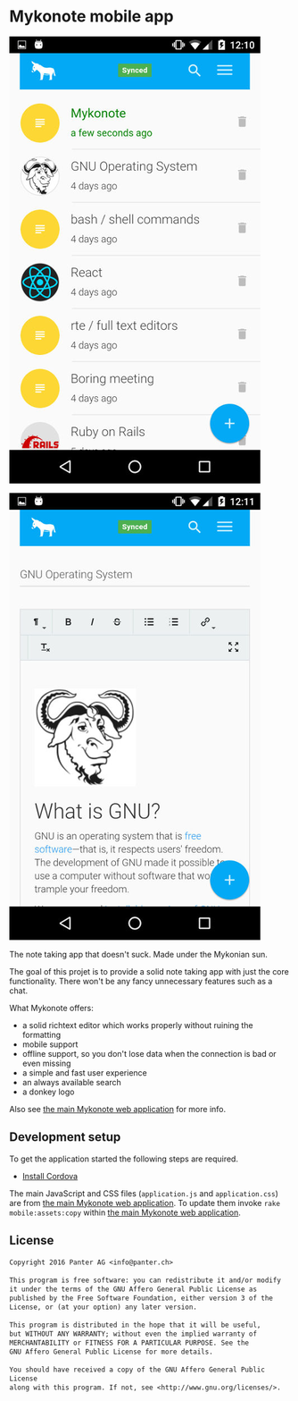 # Mykonote mobile app

![list view](screenshot1.jpg)

![edit view](screenshot2.jpg)

The note taking app that doesn't suck. Made under the Mykonian sun.

The goal of this projet is to provide a solid note taking app with just the
core functionality. There won't be any fancy unnecessary features such as a
chat.

What Mykonote offers:

* a solid richtext editor which works properly without ruining the formatting
* mobile support
* offline support, so you don't lose data when the connection is bad or even
  missing
* a simple and fast user experience
* an always available search
* a donkey logo


Also see [the main Mykonote web application](https://github.com/panter/mykonote) for more info.

## Development setup

To get the application started the following steps are required.

* [Install Cordova](https://cordova.apache.org/docs/en/latest/guide/cli/index.html)

The main JavaScript and CSS files (`application.js` and `application.css`) are
from [the main Mykonote web application](https://github.com/panter/mykonote).
To update them invoke `rake mobile:assets:copy` within [the main Mykonote web
application](https://github.com/panter/mykonote).

## License

    Copyright 2016 Panter AG <info@panter.ch>

    This program is free software: you can redistribute it and/or modify
    it under the terms of the GNU Affero General Public License as
    published by the Free Software Foundation, either version 3 of the
    License, or (at your option) any later version.

    This program is distributed in the hope that it will be useful,
    but WITHOUT ANY WARRANTY; without even the implied warranty of
    MERCHANTABILITY or FITNESS FOR A PARTICULAR PURPOSE. See the
    GNU Affero General Public License for more details.

    You should have received a copy of the GNU Affero General Public License
    along with this program. If not, see <http://www.gnu.org/licenses/>.
